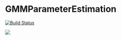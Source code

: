 # GMMParameterEstimation

[![Build Status](https://github.com/HaleyColgateKottler/GMMParameterEstimation.jl/actions/workflows/CI.yml/badge.svg?branch=main)](https://github.com/HaleyColgateKottler/GMMParameterEstimation.jl/actions/workflows/CI.yml?query=branch%3Amain)

[![](https://img.shields.io/badge/docs-stable-blue.svg)](https://HaleyColgateKottler.github.io/GMMParameterEstimation.jl/)
